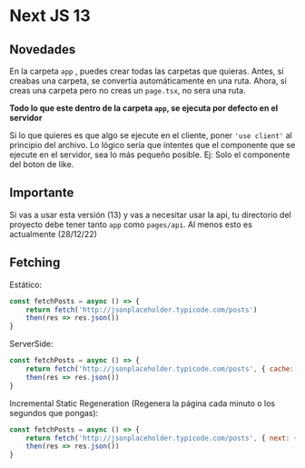 # Next JS 13 

## Novedades

 En la carpeta `app` , puedes crear todas las carpetas que quieras. Antes, si creabas una carpeta, se convertia automáticamente en una ruta. Ahora, si creas una carpeta pero no creas un `page.tsx`, no sera una ruta.

**Todo lo que este dentro de la carpeta `app`, se ejecuta por defecto en el servidor**

Si lo que quieres es que algo se ejecute en el cliente, poner `'use client'` al principio del archivo. Lo lógico sería que intentes que el componente que se ejecute en el servidor, sea lo más pequeño posible. Ej: Solo el componente del boton de like.


## Importante

Si vas a usar esta versión (13) y vas a necesitar usar la api, tu directorio del proyecto debe tener tanto `app` como `pages/api`. Al menos esto es actualmente (28/12/22)

## Fetching

Estático:

```javascript
const fetchPosts = async () => {
	return fetch('http://jsonplaceholder.typicode.com/posts')                                        
	then(res => res.json())     
}
```

ServerSide:

```javascript
const fetchPosts = async () => {
	return fetch('http://jsonplaceholder.typicode.com/posts', { cache: 'no-store'})                                        
	then(res => res.json())     
}
```

Incremental Static Regeneration (Regenera la página cada minuto o los segundos que pongas):

```javascript
const fetchPosts = async () => {
	return fetch('http://jsonplaceholder.typicode.com/posts', { next: { revalidate: 60 } })                                        
	then(res => res.json())     
}
```